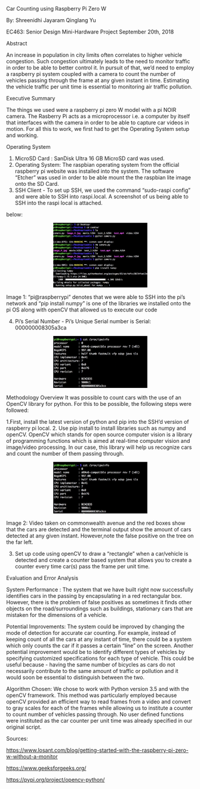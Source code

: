 Car Counting using Raspberry Pi Zero W 

By:
Shreenidhi Jayaram
Qinglang Yu

EC463: Senior Design Mini-Hardware Project 
					September 20th, 2018 

Abstract 

An increase in population in city limits often correlates to higher vehicle congestion. Such congestion ultimately leads to the need to monitor traffic in order to be able to better control it. In pursuit of that, we’d need to employ a raspberry pi system coupled with a camera to count the number of vehicles passing through the frame at any given instant in time. Estimating the vehicle traffic per unit time is essential to monitoring air traffic pollution. 


Executive Summary 

The things we used were a raspberry pi zero W model with a pi NOIR camera. The Rasberry Pi acts as a microprocessor i.e. a computer by itself that interfaces with the camera in order to be able to capture car videos in motion. For all this to work, we first had to get the Operating System setup and working. 


Operating System 

1.	MicroSD Card : SanDisk Ultra 16 GB MicroSD card was used. 
2.	Operating System: The raspbian operating system from the official raspberry pi website was installed into the system. The software “Etcher” was used in order to be able mount the the raspbian lite image onto the SD Card. 
3.  SSH Client - To set up SSH, we used the command “sudo-raspi config” and were able to SSH into raspi.local. A screenshot of us being able to SSH into the raspi local is attached.

below: 

<center><img src="./Images/screenshot_1.png" width="50%" /></center>

Image 1: “pi@raspberrypi” denotes that we were able to SSH into the pi’s network and “pip install numpy” is one of the libraries we installed onto the pi OS along with openCV that allowed us to execute our code 

4.  Pi’s Serial Number - Pi’s Unique Serial number is Serial: 000000008305a3ca

 

<center><img src="./Images/screenshot_2.png" width="50%" /></center>

Methodology Overview
It was possible to count cars with the use of an OpenCV library for python. For this to be possible, the following steps were followed: 

1.First, install the latest version of python and pip into the SSH’d version of raspberry pi local. 
2. Use pip install to install libraries such as numpy and openCV. OpenCV which stands for open source computer vision is a library of programming functions which is aimed at real-time computer vision and image/video processing. In our case, this library will help us recognize cars and count the number of them passing through. 

<center><img src="./Images/screenshot_2.png" width="50%" /></center>

Image 2: Video taken on commonwealth avenue and the red boxes show that the cars are detected and the terminal output show the amount of cars detected at any given instant. However,note the false positive on the tree on the far left. 

3. Set up code using openCV to draw a “rectangle” when a car/vehicle is detected and create a counter based system that allows you to create a counter every time car(s) pass the frame per unit time. 

Evaluation and Error Analysis

System Performance : The system that we have built right now successfully identifies cars in the passing by encapsulating in a red rectangular box. However, there is the problem of false positives as sometimes it finds other objects on the road/surroundings such as buildings, stationary cars that are mistaken for the dimensions of a vehicle. 

Potential Improvements:  The system could be improved by changing the mode of detection for accurate car counting. For example, instead of keeping count of all the cars at any instant of time, there could be a system which only counts the car  if it passes a certain “line” on the screen. Another potential improvement would be to identify different types of vehicles by specifying customized specifications for each type of vehicle. This could be useful because - having the same number of bicycles as cars do not necessarily contribute to the same amount of traffic or pollution and it would soon be essential to distinguish between the two. 

Algorithm Chosen: We chose to work with Python version 3.5 and with the openCV framework. This method was particularly employed because openCV provided an efficient way to read frames from a video and convert to gray scales for each of the frames while allowing us to institute a counter to count number of vehicles passing through. No user defined functions were instituted as the car counter per unit time was already specified in our original script. 


Sources: 

https://www.losant.com/blog/getting-started-with-the-raspberry-pi-zero-w-without-a-monitor

https://www.geeksforgeeks.org/

https://pypi.org/project/opencv-python/
